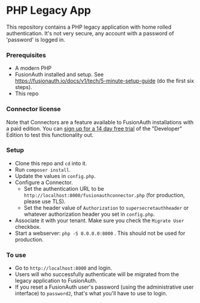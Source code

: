 # PHP Legacy App

This repository contains a PHP legacy application with home rolled authentication. It's not very secure, any account with a password of 'password' is logged in.

### Prerequisites

* A modern PHP
* FusionAuth installed and setup. See https://fusionauth.io/docs/v1/tech/5-minute-setup-guide (do the first six steps).
* This repo

### Connector license

Note that Connectors are a feature available to FusionAuth installations with a paid edition. You can [sign up for a 14 day free trial](https://fusionauth.io/pricing) of the "Developer" Edition to test this functionality out.

### Setup

* Clone this repo and `cd` into it.
* Run `composer install`.
* Update the values in `config.php`.
* Configure a Connector. 
  * Set the authentication URL to be `http://localhost:8000/fusionauthconnector.php` (for production, please use TLS).
  * Set the header value of `Authorization` to `supersecretauthheader` or whatever authorization header you set in `config.php`.
* Associate it with your tenant. Make sure you check the `Migrate User` checkbox.
* Start a webserver: `php -S 0.0.0.0:8000` . This should not be used for production.

### To use

* Go to `http://localhost:8000` and login. 
* Users will who successfully authenticate will be migrated from the legacy application to FusionAuth.
* If you reset a FusionAuth user's password (using the administrative user interface) to `password2`, that's what you'll have to use to login.
